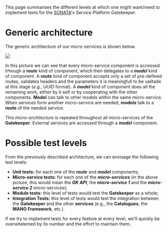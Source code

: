 This page summarises the different levels at which one might want/need to implement tests for the [SONATA](http://www.sonata-nfv.eu)'s Service Platform Gatekeeper.

# Generic architecture
The generic architecture of our micro-services is shown below.

![](https://www.planttext.com/plantuml/img/ZP8noy8m48Rt_8h3lKCoIz59nENRFnn2VB71jYdNgulutqqJhOeApN1SZYSynqjMlLYMeQcLUAb16xHWxwZnZaFHWy_UeIVBhl829mD3gSwwaps25XihE04TU46Nb_6Erd_RSKJnkD1qeKKhzBzSSXW4PRadsrFgFv4c753VaTIhgw8NwTjgfETfz0oFZg9V6ZDFOsPeJDHSdvuW5PWUIN_HJEr-t2y6IqLvpoxLyPfpIfKAziTA7epEa9ue_HKp6JCJPZAMtaqRv9bvdwaLsaFyGJS0)

In this picture we can see that every micro-service component is accessed trhough a ***route*** kind of component, which then delegates to a ***model*** kind of component. A ***route*** kind of component accepts only a set of pre-defined routes, validates headers and the parameters it is meaningfull to be valitade at this stage (*e.g.*, UUID format). A ***model*** kind of component does all the remaining work, either by it self or by cooperating with the other components. **Model** can talk to other models within the same micro-service. When services form another micro-service are needed, **models** talk to a **route** of the needed service.

This *micro-architecture* is repeated throughout all micro-services of the **Gatekeeper**. External services are accessed through a ***model*** component.

# Possible test levels
From the previously described architecture, we can envisage the following test levels:

* **Unit tests:** for each one of the ***route*** and ***model*** components;
* **Micro-service tests:** for each one of the ***micro-services*** (in the above picture, this would mean the ***GK API***, the ***micro-service 1*** and the ***micro-service 2*** micro-services);
* **Module tests:** this level of tests would test the **Gatekeeper** as a whole;
* **Integration Tests:** this level of tests would test the integration between the **Gatekeeper** and the other **services** (e.g., the **Catalogues**, the **MANO Framework**, etc.).

If we try to implement tests for every feature at every level, we'll quickly be overwhelemed by its number and the effort to maintain them.